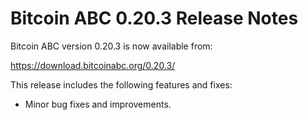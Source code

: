 # Bitcoin ABC 0.20.3 Release Notes

Bitcoin ABC version 0.20.3 is now available from:

  <https://download.bitcoinabc.org/0.20.3/>

This release includes the following features and fixes:
 - Minor bug fixes and improvements.
